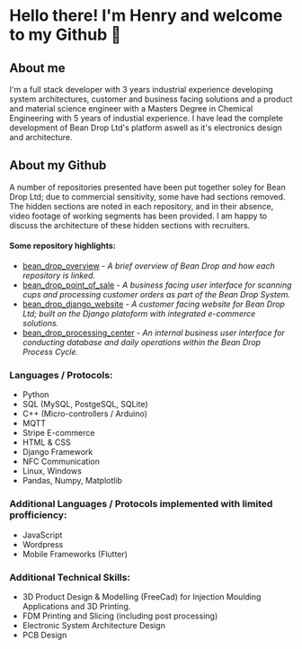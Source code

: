 # Hello there! I'm Henry and welcome to my Github 👋 

## About me
I'm a full stack developer with 3 years industrial experience developing system architectures, customer and business facing solutions and a product and material science engineer with a Masters Degree in Chemical Engineering with 5 years of industial experience. I have lead the complete development of Bean Drop Ltd's platform aswell as it's electronics design and architecture.

## About my Github
A number of repositories presented have been put together soley for Bean Drop Ltd; due to commercial sensitivity, some have had sections removed. The hidden sections are noted in each repository, and in their absence, video footage of working segments has been provided. I am happy to discuss the architecture of these hidden sections with recruiters.

#### Some repository highlights:
- [bean_drop_overview](https://github.com/henryjwillson/bean_drop_overview) - *A brief overview of Bean Drop and how each repository is linked.*
- [bean_drop_point_of_sale](https://github.com/henryjwillson/bean_drop_point_of_sale) - *A business facing user interface for scanning cups and processing customer orders as part of the Bean Drop System.*
- [bean_drop_django_website](https://github.com/henryjwillson/bean_drop_django_website) - *A customer facing website for Bean Drop Ltd; built on the Django platoform with integrated e-commerce solutions.*
- [bean_drop_processing_center](https://github.com/henryjwillson/bean_drop_processing_centre) - *An internal business user interface for conducting database and daily operations within the Bean Drop Process Cycle.*

### Languages / Protocols:
- Python
- SQL (MySQL, PostgeSQL, SQLite)
- C++ (Micro-controllers / Arduino)
- MQTT
- Stripe E-commerce
- HTML & CSS
- Django Framework
- NFC Communication
- Linux, Windows
- Pandas, Numpy, Matplotlib


### Additional Languages / Protocols implemented with limited profficiency:
- JavaScript
- Wordpress
- Mobile Frameworks (Flutter)

### Additional Technical Skills:
- 3D Product Design & Modelling (FreeCad) for Injection Moulding Applications and 3D Printing.
- FDM Printing and Slicing (including post processing)
- Electronic System Architecture Design
- PCB Design

<!---
henryjwillson/henryjwillson is a ✨ special ✨ repository because its `README.md` (this file) appears on your GitHub profile.
You can click the Preview link to take a look at your changes.
--->
